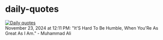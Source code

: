 # daily-quotes
[![Daily quotes](https://github.com/ceepu8/daily-quotes/actions/workflows/daily-quote.yml/badge.svg)](https://github.com/ceepu8/daily-quotes/actions/workflows/daily-quote.yml)<br/>
November 23, 2024 at 12:11 PM: "It'S Hard To Be Humble, When You'Re As Great As I Am." - Muhammad Ali

